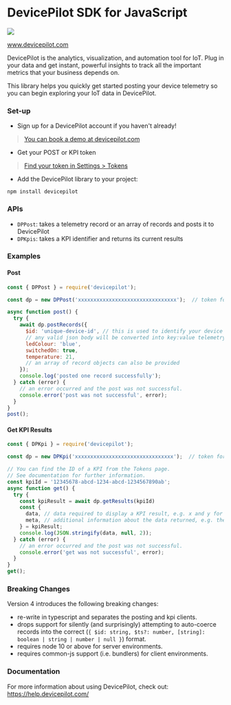 # DevicePilot SDK for JavaScript

<a href="https://nodei.co/npm/devicepilot/">
  <img src="https://nodei.co/npm/devicepilot.svg?downloads=true&downloadRank=true&stars=true">
</a>

www.devicepilot.com

DevicePilot is the analytics, visualization, and automation tool for IoT. Plug in your data and get instant, powerful insights to track all the important metrics that your business depends on.

This library helps you quickly get started posting your device telemetry so you can begin exploring your IoT data in DevicePilot.

### Set-up

* Sign up for a DevicePilot account if you haven't already!

> [You can book a demo at devicepilot.com](https://www.devicepilot.com/contact)

* Get your POST or KPI token

> [Find your token in Settings > Tokens](https://app.devicepilot.com/#/settings/tokens)

* Add the DevicePilot library to your project:

```
npm install devicepilot
```

### APIs

* `DPPost`: takes a telemetry record or an array of records and posts it to DevicePilot
* `DPKpis`: takes a KPI identifier and returns its current results

### Examples

#### Post

```javascript
const { DPPost } = require('devicepilot');

const dp = new DPPost('xxxxxxxxxxxxxxxxxxxxxxxxxxxxxxxx');  // token for post requests

async function post() {
  try {
    await dp.postRecords({
      $id: 'unique-device-id', // this is used to identify your device
      // any valid json body will be converted into key:value telemetry:
      ledColour: 'blue',
      switchedOn: true,
      temperature: 21,
      // an array of record objects can also be provided
    });
    console.log('posted one record successfully');
  } catch (error) {
    // an error occurred and the post was not successful.
    console.error('post was not successful', error);
  }
}
post();
```

#### Get KPI Results

```javascript
const { DPKpi } = require('devicepilot');

const dp = new DPKpi('xxxxxxxxxxxxxxxxxxxxxxxxxxxxxxxx');  // token for kpi requests

// You can find the ID of a KPI from the Tokens page.
// See documentation for further information.
const kpiId = '12345678-abcd-1234-abcd-1234567890ab';
async function get() {
  try {
    const kpiResult = await dp.getResults(kpiId)
    const {
      data, // data required to display a KPI result, e.g. x and y for a scatter chart
      meta, // additional information about the data returned, e.g. the type of the y axis
    } = kpiResult;
    console.log(JSON.stringify(data, null, 2));
  } catch (error) {
    // an error occurred and the post was not successful.
    console.error('get was not successful', error);
  }
}
get();
```

### Breaking Changes

Version 4 introduces the following breaking changes:

* re-write in typescript and separates the posting and kpi clients.
* drops support for silently (and surprisingly) attempting to auto-coerce records into the correct (`{ $id: string, $ts?: number, [string]: boolean | string | number | null }`) format.
* requires node 10 or above for server environments.
* requires common-js support (i.e. bundlers) for client environments.

### Documentation

For more information about using DevicePilot, check out: https://help.devicepilot.com/
